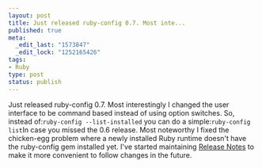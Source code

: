```yaml
--- 
layout: post
title: Just released ruby-config 0.7. Most inte...
published: true
meta: 
  _edit_last: "1573847"
  _edit_lock: "1252165426"
tags: 
- Ruby
type: post
status: publish
---
```

Just released ruby-config 0.7. Most interestingly I changed the user interface to be command based instead of using option switches. So, instead of:``ruby-config --list-installed`` you can do a simple:``ruby-config list``In case you missed the 0.6 release. Most noteworthy I fixed the chicken-egg problem where a newly installed Ruby runtime doesn't have the ruby-config gem installed yet. I've started maintaining [Release Notes](http://github.com/fdietz/ruby-config/blob/5a1a79284b24f63ef0fc07fb966eb07eab43f25e/ReleaseNotes.md) to make it more convenient to follow changes in the future.
